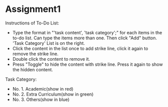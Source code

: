 # Assignment1
Instructions of To-Do List:
- Type the format in "'task content', 'task category';" for each items in the to-do list. Can type the items more than one. Then click "Add" button. 'Task Category' List is on the right.
- Click the content in the list once to add strike line, click it again to remove the strike line.
- Double click the content to remove it.
- Press "Toggle" to hide the content with strike line. Press it again to show the hidden content.

Task Category:
- No. 1. Academic(show in red)
- No. 2. Extra Curriculum(show in green)
- No. 3. Others(show in blue)
